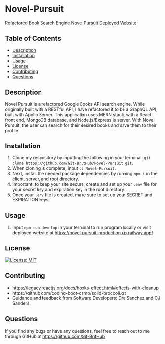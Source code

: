 # Novel-Pursuit
Refactored Book Search Engine 
[Novel Pursuit Deployed Website](https://novel-pursuit-production.up.railway.app/)

## Table of Contents
* [Description](#description)
* [Installation](#installation)
* [Usage](#usage)
* [License](#license)
* [Contributing](#contributing)
* [Questions](#questions)


## Description
Novel Pursuit is a refactored Google Books API search engine. While originally built with a RESTful API, I have refactored it to be a GraphQL API, built with Apollo Server. This application uses MERN stack, with a React front end, MongoDB database, and Node.js/Express.js server. With Novel Pursuit, the user can search for their desired books and save them to their profile. 


## Installation
1. Clone my respository by inputting the following in your terminal: `git clone https://github.com/Git-BritHub/Novel-Pursuit.git`.
2. When cloning is complete, input `cd Novel-Pursuit`.
3. Next, install the needed package dependencies by running `npm i` in the client, server, and root directory.
4. Important: to keep your site secure, create and set up your `.env` file for your secret key and expiration key in the root directory.
5. Once your `.env` file is created, make sure to set up your SECRET and EXPIRATION keys. 

## Usage
1. Input `npm run develop` in your terminal to run program locally or visit deployed website at https://novel-pursuit-production.up.railway.app/

## License
[![License: MIT](https://img.shields.io/badge/License-MIT-aqua.svg)](https://opensource.org/licenses/MIT)

## Contributing
* https://legacy.reactjs.org/docs/hooks-effect.html#effects-with-cleanup
* https://github.com/coding-boot-camp/solid-broccoli.git
* Guidance and feedback from Software Developers: Dru Sanchez and CJ Sanders.

## Questions
If you find any bugs or have any questions, feel free to reach out to me through GitHub at https://github.com/Git-BritHub 